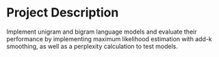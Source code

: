 # Project Description

Implement unigram and bigram language models and evaluate their performance by implementing maximum likelihood estimation with add-k smoothing, as well as a perplexity calculation to test models.
